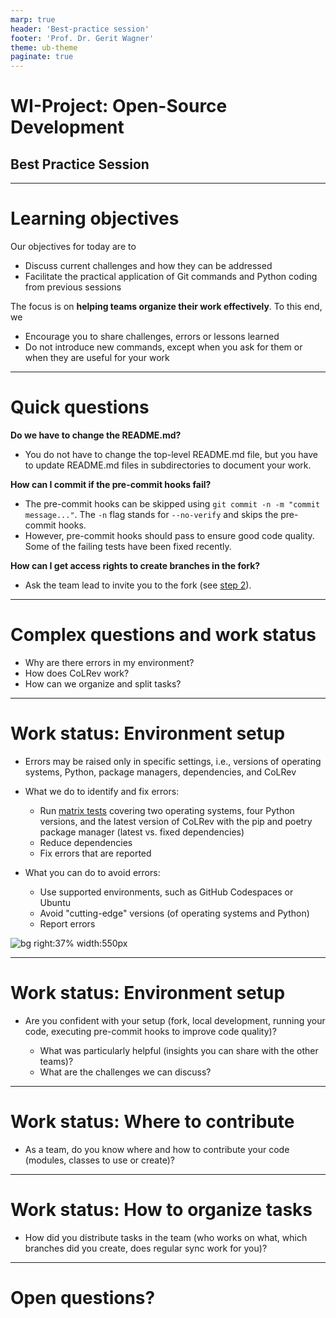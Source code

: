```yaml
---
marp: true
header: 'Best-practice session'
footer: 'Prof. Dr. Gerit Wagner'
theme: ub-theme
paginate: true
---
```


<!-- _class: centered -->

# WI-Project: Open-Source Development

## Best Practice Session

---
<!-- paginate: true -->

# Learning objectives

Our objectives for today are to

- Discuss current challenges and how they can be addressed
- Facilitate the practical application of Git commands and Python coding from previous sessions

The focus is on **helping teams organize their work effectively**. To this end, we

- Encourage you to share challenges, errors or lessons learned
- Do not introduce new commands, except when you ask for them or when they are useful for your work

---

# Quick questions

**Do we have to change the README.md?**
- You do not have to change the top-level README.md file, but you have to update README.md files in subdirectories to document your work.

**How can I commit if the pre-commit hooks fail?**
- The pre-commit hooks can be skipped using `git commit -n -m "commit message..."`. The `-n` flag stands for `--no-verify` and skips the pre-commit hooks.
- However, pre-commit hooks should pass to ensure good code quality. Some of the failing tests have been fixed recently.

**How can I get access rights to create branches in the fork?**
- Ask the team lead to invite you to the fork (see [step 2](https://digital-work-lab.github.io/open-source-project/output/02-git.html#32)).

<!--
Packages directory: see https://colrev.readthedocs.io/en/latest/dev_docs/packages.html
Anpassung der README-Datei Teil der Aufgabe? (vermutlich bezogen auf die top-level README datei: nein, das mache ich als Maintainer. Anpassung der package-README-Datei ist Teil der Aufgabe (Dokumentation))

-->

---

# Complex questions and work status

- Why are there errors in my environment?
- How does CoLRev work?
- How can we organize and split tasks?

---

# Work status: Environment setup

- Errors may be raised only in specific settings, i.e., versions of operating systems, Python, package managers, dependencies, and CoLRev
- What we do to identify and fix errors: 

    - Run [matrix tests](https://github.com/CoLRev-Environment/colrev/actions/workflows/tests.yml) covering two operating systems, four Python versions, and the latest version of CoLRev with the pip and poetry package manager (latest vs. fixed dependencies)
    - Reduce dependencies
    - Fix errors that are reported

- What you can do to avoid errors:

    - Use supported environments, such as GitHub Codespaces or Ubuntu
    - Avoid "cutting-edge" versions (of operating systems and Python)
    - Report errors

![bg right:37% width:550px](../assets/sources-of-errors.png)

---

# Work status: Environment setup

- Are you confident with your setup (fork, local development, running your code, executing pre-commit hooks to improve code quality)?

    - What was particularly helpful (insights you can share with the other teams)?
    - What are the challenges we can discuss?

---

# Work status: Where to contribute

- As a team, do you know where and how to contribute your code (modules, classes to use or create)?

<!-- 
Discuss where students searched, how to proceed (do not provide easy solutions)
Read
- https://colrev.readthedocs.io/en/latest/dev_docs/packages.html
- https://colrev.readthedocs.io/en/latest/foundations/cep/cep003_search_sources.html
Gesamtverständnis: CoLRev (?)
-->

---

# Work status: How to organize tasks

- How did you distribute tasks in the team (who works on what, which branches did you create, does regular sync work for you)?

<!-- 

Task-Splitting strategy
- Skeleton
- trying options
- Split: search / load / add_endpoint
- docs
-->

---

# Open questions?

<!-- 
Remember: 
- Challenging task
- We recognize your efforts working in a complex environment
- We are here to help
- All groups completed their projects successfully in the last projects



# Ideas for Project Planning

- Show how to use issues/pull requests/wikis in forks
- Suggest to open pull requests early (to discuss, coordinate...)

---

# Best practices and conventions





- Based on student feedback

- pre-commit hooks (code quality) and tests (check whether it runs on all branches)
- Commit practices (atomic, no unrelated materials)
- Remember to sync regularly between remotes/origin and your fork

- Option: ask students to refactor their code in parallel (e.g., docstrings, variable naming, typing, breaking down methods) and merge (start from new branches)
Notes:

- A walk-through explaining colrev search and SearchSources (showing the changes in settings and records retrieved), and guidelines in testing code would be helpful.
- Refresh skills related to Git, gitk, fork, using of branches/pull-requests, issues, and merging.
- Additional resources (e.g., links to interactive tutorials)
- Explanations for gitk and Linux shell commands (ls, cs, ...)
- Workflow utilities (such as storing custom commands in bash_aliases) may be helpful.

Use [colrev-template](https://github.com/CoLRev-Environment/colrev-template) in GitHub codespaces
Plan: 45 min

-> continue with the setup in https://github.com/CoLRev-Environment/colrev  (including alias etc.)
Plan: 45 min

Fragen: 30-40 min

Test and practice merge/merge conflict

-->